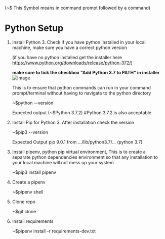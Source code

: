(~\$ This Symbol means in command prompt followed by a command)

<b><h1>Python Setup</h1></b>

1. Install Python 3. Check if you have python installed in your local machine, make sure you have a correct python version

   (if you have no python installed get the installer here https://www.python.org/downloads/release/python-372/)

   <b>make sure to tick the checkbox "Add Python 3.7 to PATH" in installer </b>
   ![image](https://user-images.githubusercontent.com/30989726/55272839-07f24700-52fe-11e9-8cf1-90ef0a7cc81f.png)

   This is to ensure that python commands can run in your command prompt/terminal without having to navigate to the python directory
   
   ~\$python --version

   Expected output
   (~\$Python 3.7.2) #Python 3.7.2 is also acceptable

2. Install Pip for Python 3. After installation check the version

   ~\$pip3 --version

   Expected Output
   pip 9.0.1 from .../lib/python3.7/... (python 3.7)

3. Install pipenv, python pip virtual environment, This is to create a separate python dependencies environment so that any installation to your local machine will not mess up your system

   ~\$pip3 install pipenv

4. Create a pipenv

   ~\$pipenv shell

5. Clone repo

   ~\$git clone <repo clone link>

6. Install requirements

   ~\$pipenv install -r requirements-dev.txt
